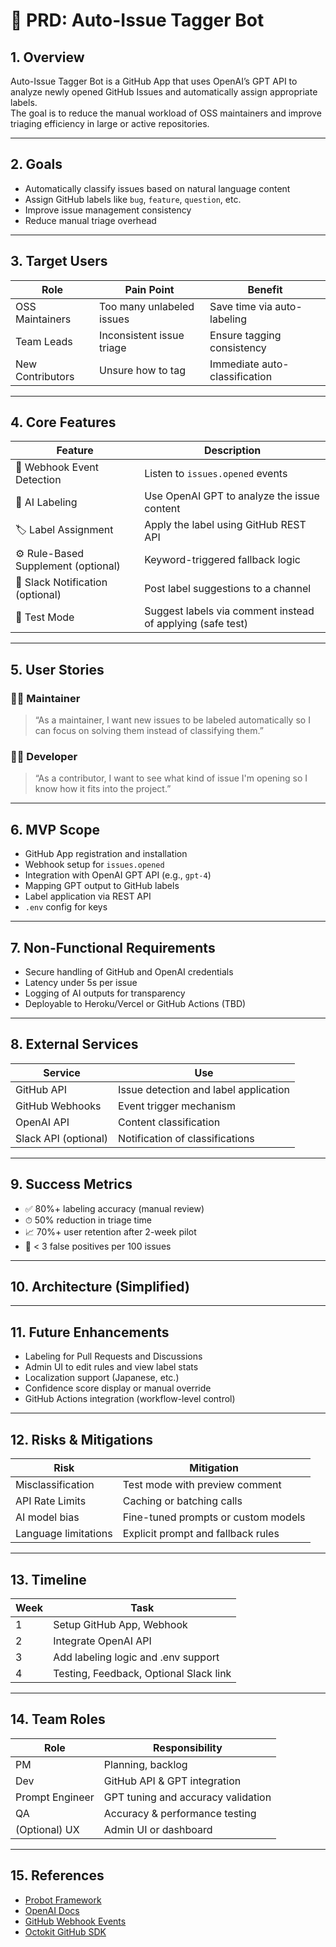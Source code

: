 # 🧾 PRD: Auto-Issue Tagger Bot

## 1. Overview

Auto-Issue Tagger Bot is a GitHub App that uses OpenAI’s GPT API to analyze newly opened GitHub Issues and automatically assign appropriate labels.  
The goal is to reduce the manual workload of OSS maintainers and improve triaging efficiency in large or active repositories.

---

## 2. Goals

- Automatically classify issues based on natural language content
- Assign GitHub labels like `bug`, `feature`, `question`, etc.
- Improve issue management consistency
- Reduce manual triage overhead

---

## 3. Target Users

| Role | Pain Point | Benefit |
|------|------------|---------|
| OSS Maintainers | Too many unlabeled issues | Save time via auto-labeling |
| Team Leads | Inconsistent issue triage | Ensure tagging consistency |
| New Contributors | Unsure how to tag | Immediate auto-classification |

---

## 4. Core Features

| Feature | Description |
|---------|-------------|
| 🔔 Webhook Event Detection | Listen to `issues.opened` events |
| 🧠 AI Labeling | Use OpenAI GPT to analyze the issue content |
| 🏷️ Label Assignment | Apply the label using GitHub REST API |
| ⚙️ Rule-Based Supplement (optional) | Keyword-triggered fallback logic |
| 💬 Slack Notification (optional) | Post label suggestions to a channel |
| 🧪 Test Mode | Suggest labels via comment instead of applying (safe test)

---

## 5. User Stories

### 👨‍💻 Maintainer
> “As a maintainer, I want new issues to be labeled automatically so I can focus on solving them instead of classifying them.”

### 👩‍💻 Developer
> “As a contributor, I want to see what kind of issue I'm opening so I know how it fits into the project.”

---

## 6. MVP Scope

- GitHub App registration and installation
- Webhook setup for `issues.opened`
- Integration with OpenAI GPT API (e.g., `gpt-4`)
- Mapping GPT output to GitHub labels
- Label application via REST API
- `.env` config for keys

---

## 7. Non-Functional Requirements

- Secure handling of GitHub and OpenAI credentials
- Latency under 5s per issue
- Logging of AI outputs for transparency
- Deployable to Heroku/Vercel or GitHub Actions (TBD)

---

## 8. External Services

| Service | Use |
|---------|-----|
| GitHub API | Issue detection and label application |
| GitHub Webhooks | Event trigger mechanism |
| OpenAI API | Content classification |
| Slack API (optional) | Notification of classifications |

---

## 9. Success Metrics

- ✅ 80%+ labeling accuracy (manual review)
- ⏱ 50% reduction in triage time
- 📈 70%+ user retention after 2-week pilot
- 🧪 < 3 false positives per 100 issues

---

## 10. Architecture (Simplified)


---

## 11. Future Enhancements

- Labeling for Pull Requests and Discussions
- Admin UI to edit rules and view label stats
- Localization support (Japanese, etc.)
- Confidence score display or manual override
- GitHub Actions integration (workflow-level control)

---

## 12. Risks & Mitigations

| Risk | Mitigation |
|------|------------|
| Misclassification | Test mode with preview comment |
| API Rate Limits | Caching or batching calls |
| AI model bias | Fine-tuned prompts or custom models |
| Language limitations | Explicit prompt and fallback rules |

---

## 13. Timeline

| Week | Task |
|------|------|
| 1 | Setup GitHub App, Webhook |
| 2 | Integrate OpenAI API |
| 3 | Add labeling logic and .env support |
| 4 | Testing, Feedback, Optional Slack link |

---

## 14. Team Roles

| Role | Responsibility |
|------|----------------|
| PM | Planning, backlog |
| Dev | GitHub API & GPT integration |
| Prompt Engineer | GPT tuning and accuracy validation |
| QA | Accuracy & performance testing |
| (Optional) UX | Admin UI or dashboard

---

## 15. References

- [Probot Framework](https://probot.github.io/)
- [OpenAI Docs](https://platform.openai.com/docs/)
- [GitHub Webhook Events](https://docs.github.com/en/webhooks/webhook-events-and-payloads)
- [Octokit GitHub SDK](https://github.com/octokit/octokit.js)

